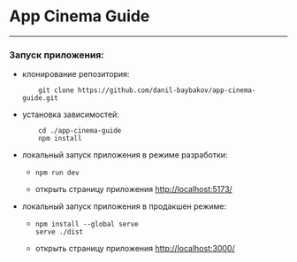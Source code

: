 # App Cinema Guide

---

### Запуск приложения:

-   клонирование репозитория:

    ```bush
    	git clone https://github.com/danil-baybakov/app-cinema-guide.git
    ```

-   установка зависимостей:

    ```bush
    	cd ./app-cinema-guide
    	npm install
    ```

-   локальный запуск приложения в режиме разработки:

    -   ```bush
        npm run dev
        ```
    -   открыть страницу приложения <http://localhost:5173/>

-   локальный запуск приложения в продакшен режиме:
    -   ```bush
        npm install --global serve
        serve ./dist
        ```
    -   открыть страницу приложения <http://localhost:3000/>
